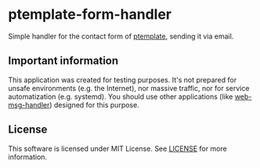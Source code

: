 # ptemplate-form-handler
Simple handler for the contact form of [ptemplate](https://github.com/nethruster/ptemplate), sending it via email.

## Important information
This application was created for testing purposes. It's not prepared for unsafe environments (e.g. the Internet), nor massive traffic, nor for service automatization (e.g. systemd). You should use other applications (like [web-msg-handler](https://github.com/Miguel-Dorta/web-msg-handler)) designed for this purpose.

## License
This software is licensed under MIT License. See [LICENSE](https://github.com/nethruster/ptemplate-form-handler/blob/master/LICENSE) for more information.
